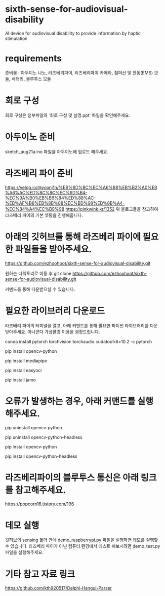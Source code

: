 # sixth-sense-for-audiovisual-disability

AI device for audiovisual disability to provide information by haptic stimulation

# requirements

준비물 : 아두이노 나노, 라즈베리파이, 라즈베리파이 카메라, 점퍼선 및 진동(EMS) 모듈, 배터리, 블루투스 모듈

# 회로 구성

회로 구성은 첨부파일의 '회로 구성 및 설명.ppt' 파일을 확인해주세요.

# 아두이노 준비

sketch_aug21a.ino 파일을 아두이노에 업로드 해주세요.

# 라즈베리 파이 준비

https://velog.io/@yoonj1n/%EB%9D%BC%EC%A6%88%EB%B2%A0%EB%A6%AC%ED%8C%8C%EC%9D%B4-%EC%9A%B0%EB%B6%84%ED%88%AC-%EB%AF%B8%EB%8B%88%EC%BD%98%EB%8B%A4-%EC%84%A4%EC%B9%98
https://pinkwink.kr/1352
위 블로그들을 참고하여 라즈베리 파이의 기본 셋팅을 진행해줍니다.

# 아래의 깃허브를 통해 라즈베리 파이에 필요한 파일들을 받아주세요.

https://github.com/ezhoohoot/sixth-sense-for-audiovisual-disability.git

원하는 디렉토리로 이동 후 
git clone https://github.com/ezhoohoot/sixth-sense-for-audiovisual-disability.git

커멘드를 통해 다운받으실 수 있습니다.

# 필요한 라이브러리 다운로드

라즈베리 파이의 터미널을 열고, 아래 커멘드를 통해 필요한 파이썬 라이브러리를 다운받아주세요.
아나콘다 가상환경 이용을 권장드립니다.

conda install pytorch torchvision torchaudio cudatoolkit=10.2 -c pytorch

pip install opencv-python

pip install mediapipe

pip install easyocr

pip install jamo

# 오류가 발생하는 경우, 아래 커맨드를 실행해주세요.

pip uninstall opencv-python

pip uninstall opencv-python-headless

pip install opencv-python

pip install opencv-python-headless

# 라즈베리파이의 블루투스 통신은 아래 링크를 참고해주세요.

https://popcorn16.tistory.com/196

# 데모 실행

깃허브의 sensing 폴더 안에
demo_raspberrypi.py 파일을 실행하면 데모를 실행할 수 있습니다.
라즈베리 파이가 아닌 컴퓨터 환경에서 테스트 해보시려면 demo_test.py 파일을 실행해주세요.


# 기타 참고 자료 링크

https://github.com/kth920517/Delphi-Hangul-Parser
